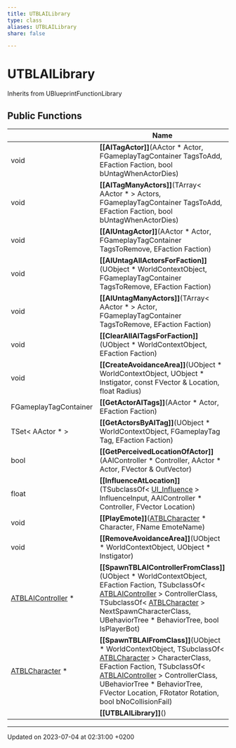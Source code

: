 ```yaml
---
title: UTBLAILibrary
type: class
aliases: UTBLAILibrary
share: false

---
```


# UTBLAILibrary





Inherits from UBlueprintFunctionLibrary

## Public Functions

|                | Name           |
| -------------- | -------------- |
| void | **[[AITagActor]]**(AActor * Actor, FGameplayTagContainer TagsToAdd, EFaction Faction, bool bUntagWhenActorDies) |
| void | **[[AITagManyActors]]**(TArray< AActor * > Actors, FGameplayTagContainer TagsToAdd, EFaction Faction, bool bUntagWhenActorDies) |
| void | **[[AIUntagActor]]**(AActor * Actor, FGameplayTagContainer TagsToRemove, EFaction Faction) |
| void | **[[AIUntagAllActorsForFaction]]**(UObject * WorldContextObject, FGameplayTagContainer TagsToRemove, EFaction Faction) |
| void | **[[AIUntagManyActors]]**(TArray< AActor * > Actor, FGameplayTagContainer TagsToRemove, EFaction Faction) |
| void | **[[ClearAllAITagsForFaction]]**(UObject * WorldContextObject, EFaction Faction) |
| void | **[[CreateAvoidanceArea]]**(UObject * WorldContextObject, UObject * Instigator, const FVector & Location, float Radius) |
| FGameplayTagContainer | **[[GetActorAITags]]**(AActor * Actor, EFaction Faction) |
| TSet< AActor * > | **[[GetActorsByAITag]]**(UObject * WorldContextObject, FGameplayTag Tag, EFaction Faction) |
| bool | **[[GetPerceivedLocationOfActor]]**(AAIController * Controller, AActor * Actor, FVector & OutVector) |
| float | **[[InfluenceAtLocation]]**(TSubclassOf< [UI_Influence](/docs/SDK/Source/Classes/classUI__Influence.md) > InfluenceInput, AAIController * Controller, FVector Location) |
| void | **[[PlayEmote]]**([ATBLCharacter](/docs/SDK/Source/Classes/classATBLCharacter.md) * Character, FName EmoteName) |
| void | **[[RemoveAvoidanceArea]]**(UObject * WorldContextObject, UObject * Instigator) |
| [ATBLAIController](/docs/SDK/Source/Classes/classATBLAIController.md) * | **[[SpawnTBLAIControllerFromClass]]**(UObject * WorldContextObject, EFaction Faction, TSubclassOf< [ATBLAIController](/docs/SDK/Source/Classes/classATBLAIController.md) > ControllerClass, TSubclassOf< [ATBLCharacter](/docs/SDK/Source/Classes/classATBLCharacter.md) > NextSpawnCharacterClass, UBehaviorTree * BehaviorTree, bool IsPlayerBot) |
| [ATBLCharacter](/docs/SDK/Source/Classes/classATBLCharacter.md) * | **[[SpawnTBLAIFromClass]]**(UObject * WorldContextObject, TSubclassOf< [ATBLCharacter](/docs/SDK/Source/Classes/classATBLCharacter.md) > CharacterClass, EFaction Faction, TSubclassOf< [ATBLAIController](/docs/SDK/Source/Classes/classATBLAIController.md) > ControllerClass, UBehaviorTree * BehaviorTree, FVector Location, FRotator Rotation, bool bNoCollisionFail) |
| | **[[UTBLAILibrary]]**() |

-------------------------------

Updated on 2023-07-04 at 02:31:00 +0200